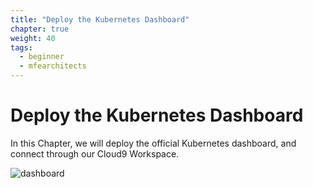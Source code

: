 ```yaml
---
title: "Deploy the Kubernetes Dashboard"
chapter: true
weight: 40
tags:
  - beginner
  - mfearchitects
---
```


# Deploy the Kubernetes Dashboard

In this Chapter, we will deploy the official Kubernetes dashboard, and connect
through our Cloud9 Workspace.

![dashboard](/images/dashboard.png)
